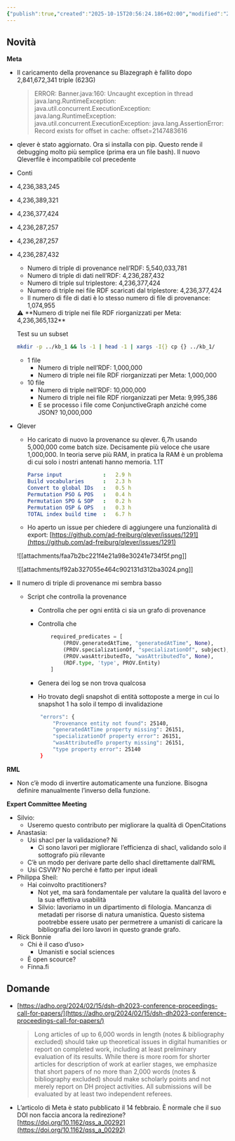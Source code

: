 ```yaml
---
{"publish":true,"created":"2025-10-15T20:56:24.186+02:00","modified":"2025-10-15T20:56:24.189+02:00","cssclasses":""}
---
```



## Novità

**Meta**

- Il caricamento della provenance su Blazegraph è fallito dopo 2,841,672,341 triple (623G)
    
    > ERROR: Banner.java:160: Uncaught exception in thread
    java.lang.RuntimeException: java.util.concurrent.ExecutionException: java.lang.RuntimeException: java.util.concurrent.ExecutionException: java.lang.AssertionError: Record exists for offset in cache: offset=2147483616
    > 
- qlever è stato aggiornato. Ora si installa con pip. Questo rende il debugging molto più semplice (prima era un file bash). Il nuovo Qleverfile è incompatibile col precedente
- Conti
- 4,236,383,245
- 4,236,389,321
- 4,236,377,424
- 4,236,287,257
- 4,236,287,257
- 4,236,287,432
    - Numero di triple di provenance nell’RDF: 5,540,033,781
    - Numero di triple di dati nell’RDF: 4,236,287,432
    - Numero di triple sul triplestore: 4,236,377,424
    - Numero di triple nei file RDF scaricati dal triplestore: 4,236,377,424
    - Il numero di file di dati è lo stesso numero di file di provenance: 1,074,955
    
    <aside>
    ⚠️ **Numero di triple nei file RDF riorganizzati per Meta: 4,236,365,132**
    
    </aside>
    
    Test su un subset
    
    ```bash
    mkdir -p ../kb_1 && ls -1 | head -1 | xargs -I{} cp {} ../kb_1/
    ```
    
    - 1 file
        - Numero di triple nell’RDF: 1,000,000
        - Numero di triple nei file RDF riorganizzati per Meta: 1,000,000
    - 10 file
        - Numero di triple nell’RDF: 10,000,000
        - Numero di triple nei file RDF riorganizzati per Meta: 9,995,386
        - E se processo i file come ConjunctiveGraph anziché come JSON? 10,000,000
- Qlever
    - Ho caricato di nuovo la provenance su qlever. 6,7h usando 5,000,000 come batch size. Decisamente più veloce che usare 1,000,000. In teoria serve più RAM, in pratica la RAM è un problema di cui solo i nostri antenati hanno memoria. 1.1T
        
        ```yaml
        Parse input             :   2.9 h
        Build vocabularies      :   2.3 h
        Convert to global IDs   :   0.5 h
        Permutation PSO & POS   :   0.4 h
        Permutation SPO & SOP   :   0.2 h
        Permutation OSP & OPS   :   0.3 h
        TOTAL index build time  :   6.7 h
        ```
        
    - Ho aperto un issue per chiedere di aggiungere una funzionalità di export: [https://github.com/ad-freiburg/qlever/issues/1291](https://github.com/ad-freiburg/qlever/issues/1291)
    
    ![[attachments/faa7b2bc221f4e21a98e30241e734f5f.png]]
    
    ![[attachments/f92ab327055e464c902131d312ba3024.png]]
    
- Il numero di triple di provenance mi sembra basso
    - Script che controlla la provenance
        - Controlla che per ogni entità ci sia un grafo di provenance
        - Controlla che
            
            ```python
                required_predicates = [
                    (PROV.generatedAtTime, "generatedAtTime", None),
                    (PROV.specializationOf, "specializationOf", subject),
                    (PROV.wasAttributedTo, "wasAttributedTo", None),
                    (RDF.type, 'type', PROV.Entity)
                ]
            ```
            
        - Genera dei log se non trova qualcosa
        - Ho trovato degli snapshot di entità sottoposte a merge in cui lo snapshot 1 ha solo il tempo di invalidazione
        
        ```bash
            "errors": {
                "Provenance entity not found": 25140,
                "generatedAtTime property missing": 26151,
                "specializationOf property error": 26151,
                "wasAttributedTo property missing": 26151,
                "type property error": 25140
            }
        ```
        

**RML**

- Non c’è modo di invertire automaticamente una funzione. Bisogna definire manualmente l’inverso della funzione.

**Expert Committee Meeting**

- Silvio:
    - Useremo questo contributo per migliorare la qualità di OpenCitations
- Anastasia:
    - Usi shacl per la validazione? Ni
        - Ci sono lavori per migliorare l’efficienza di shacl, validando solo il sottografo più rilevante
    - C’è un modo per derivare parte dello shacl direttamente dall’RML
    - Usi CSVW? No perché è fatto per input ideali
- Philippa Sheil:
    - Hai coinvolto practitioners?
        - Not yet, ma sarà fondamentale per valutare la qualità del lavoro e la sua effettiva usabilità
        - Silvio: lavoriamo in un dipartimento di filologia. Mancanza di metadati per risorse di natura umanistica. Questo sistema pootrebbe essere usato per permetrere a umanisti di caricare la bibliografia dei loro lavori in questo grande grafo.
- Rick Bonnie
    - Chi è il caso d’uso>
        - Umanisti e social sciences
    - È open scource?
    - Finna.fi

## Domande

- [https://adho.org/2024/02/15/dsh-dh2023-conference-proceedings-call-for-papers/](https://adho.org/2024/02/15/dsh-dh2023-conference-proceedings-call-for-papers/)
    
    > Long articles of up to 6,000 words in length (notes & bibliography excluded) should take up theoretical issues in digital humanities or report on completed work, including at least preliminary evaluation of its results. While there is more room for shorter articles for description of work at earlier stages, we emphasize that short papers of no more than 2,000 words (notes & bibliography excluded) should make scholarly points and not merely report on DH project activities. All submissions will be evaluated by at least two independent referees.
    > 
- L’articolo di Meta è stato pubblicato il 14 febbraio. È normale che il suo DOI non faccia ancora la redirezione? [https://doi.org/10.1162/qss_a_00292](https://doi.org/10.1162/qss_a_00292)